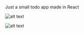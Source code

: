 Just a small todo app made in React 

![alt text](https://user-images.githubusercontent.com/35303961/276149128-41c1ec86-9ac1-4401-8f8c-adc9eca881bd.png)


![alt text](https://user-images.githubusercontent.com/35303961/276149143-eb589d3d-3e47-4b1a-9e91-d71f91bce9d2.png)
